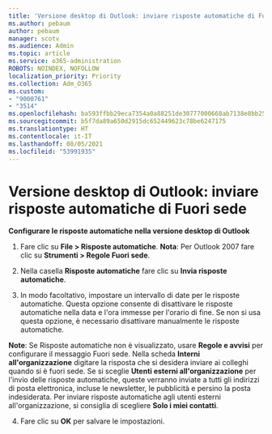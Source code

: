 ```yaml
---
title: 'Versione desktop di Outlook: inviare risposte automatiche di Fuori sede'
ms.author: pebaum
author: pebaum
manager: scotv
ms.audience: Admin
ms.topic: article
ms.service: o365-administration
ROBOTS: NOINDEX, NOFOLLOW
localization_priority: Priority
ms.collection: Adm_O365
ms.custom:
- "9000761"
- "3514"
ms.openlocfilehash: ba593ffbb29eca7354a0a88251de30777000668ab7138e8bb2539dbf0f6431d7
ms.sourcegitcommit: b5f7da89a650d2915dc652449623c78be6247175
ms.translationtype: HT
ms.contentlocale: it-IT
ms.lasthandoff: 08/05/2021
ms.locfileid: "53991935"
---
```

# <a name="outlook-desktop-send-out-of-office-replies"></a>Versione desktop di Outlook: inviare risposte automatiche di Fuori sede

**Configurare le risposte automatiche nella versione desktop di Outlook**

1. Fare clic su **File > Risposte automatiche**. **Nota**: Per Outlook 2007 fare clic su **Strumenti > Regole Fuori sede**.

2. Nella casella **Risposte automatiche** fare clic su **Invia risposte automatiche**.

3. In modo facoltativo, impostare un intervallo di date per le risposte automatiche. Questa opzione consente di disattivare le risposte automatiche nella data e l'ora immesse per l'orario di fine. Se non si usa questa opzione, è necessario disattivare manualmente le risposte automatiche.

**Note**: Se Risposte automatiche non è visualizzato, usare **Regole e avvisi** per configurare il messaggio Fuori sede. Nella scheda **Interni all'organizzazione** digitare la risposta che si desidera inviare ai colleghi quando si è fuori sede. Se si sceglie **Utenti esterni all'organizzazione** per l'invio delle risposte automatiche, queste verranno inviate a tutti gli indirizzi di posta elettronica, incluse le newsletter, le pubblicità e persino la posta indesiderata. Per inviare risposte automatiche agli utenti esterni all'organizzazione, si consiglia di scegliere **Solo i miei contatti**.

4. Fare clic su **OK** per salvare le impostazioni.
